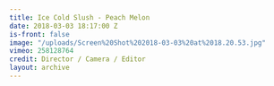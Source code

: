```yaml
---
title: Ice Cold Slush - Peach Melon
date: 2018-03-03 18:17:00 Z
is-front: false
image: "/uploads/Screen%20Shot%202018-03-03%20at%2018.20.53.jpg"
vimeo: 258128764
credit: Director / Camera / Editor
layout: archive
---
```


